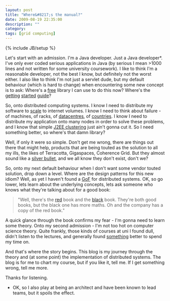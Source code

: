 ```yaml
---
layout: post
title: "Where&#8217;s the manual?"
date: 2009-08-19 22:35:00
description: ""
category: 
tags: [grid computing]
---
```

{% include JB/setup %}

Let's start with an admission. I'm a Java developer. Just a Java developer*. I've only ever coded serious applications in Java (by serious I mean >1000 lines and not written for some university coursework). I like to think I'm a reasonable developer, not the best I know, but definitely not the worst either. I also like to think I'm not just a servlet dude, but my default behaviour (which is hard to change) when encountering some new concept is to ask: Where's a [free](http://www.gnu.org/philosophy/free-sw.html) library I can use to do this now? Where's the [getting](http://struts.apache.org/2.x/docs/bootstrap.html) [started](http://www.sitepoint.com/article/java-servlets-1/) [guide](http://www.informit.com/guides/content.aspx?g=java&seqNum=447)?

So, onto distributed computing systems. I know I need to distribute my software to [scale](http://www.mvdirona.com/jrh/talksAndPapers/JamesRH_Lisa.pdf) to internet volumes. I know I need to think about failure - of machines, of racks, of [datacentres](http://www.facilitiesnet.com/datacenters/article/Crash-Data-Center-Horror-Stories--5390), of [countries](http://news.bbc.co.uk/1/hi/technology/7792688.stm). I know I need to distribute my application onto many nodes in order to solve these problems, and I know that simple [J2EE clustering](http://oreilly.com/catalog/jservlet2/chapter/ch12.html#32026) just ain't gonna cut it. So I need something better, so where's that damn library?

Well, if only it were so simple. Don't get me wrong, there are things out there that might help, products that are being touted as the solution to all my ills, the likes of Terracotta, Gigaspaces, Coherence Grid. But they almost sound like a [silver bullet](http://en.wikipedia.org/wiki/No_Silver_Bullet), and we all know they don't exist, don't we?

So, onto my next default behaviour when I don't want some vendor touted solution, drop down a level. Where are the design patterns for this new idiom? Well, as yet I haven't found a [GoF](http://www.amazon.co.uk/gp/product/0201633612?ie=UTF8&tag=exemel-21&linkCode=as2&camp=1634&creative=19450&creativeASIN=0201633612) for distributed systems. OK, so go lower, lets learn about the underlying concepts, lets ask someone who knows what they're talking about for a good book:

> "Well, there's the [red](http://www.amazon.co.uk/gp/product/0521876346?ie=UTF8&tag=exemel-21&linkCode=as2&camp=1634&creative=19450&creativeASIN=0521876346) book and the [black](http://www.amazon.co.uk/gp/product/1558603484?ie=UTF8&tag=exemel-21&linkCode=as2&camp=1634&creative=19450&creativeASIN=1558603484) book. They're both good books, but the black one has more maths. Oh and the company has a copy of the red book."

A quick glance through the book confirms my fear - I'm gonna need to learn some theory. Onto my second admission - I'm not too hot on computer science theory. Quite frankly, those kinds of courses at uni I found dull, didn't listen to the lectures, and generally found [something](http://www.camra.org.uk/) better to spend my time on.

And that's where the story begins. This blog is my journey through the theory and (at some point) the implementation of distributed systems. The blog is for me to chart my course, but if you like it, tell me. If I get something wrong, tell me more.

Thanks for listening.

* OK, so I also play at being an architect and have been known to lead teams, but it spoils the effect.
